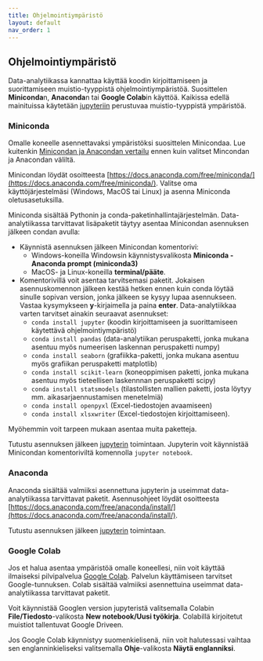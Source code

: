 ```yaml
---
title: Ohjelmointiympäristö
layout: default
nav_order: 1
---
```


## Ohjelmointiympäristö

Data-analytiikassa kannattaa käyttää koodin kirjoittamiseen ja suorittamiseen muistio-tyyppistä ohjelmointiympäristöä. Suosittelen **Miniconda**n, **Anaconda**n tai **Google Colab**in käyttöä. Kaikissa edellä mainituissa käytetään [jupyteriin](https://jupyter.org/) perustuvaa muistio-tyyppistä ympäristöä.

### Miniconda

Omalle koneelle asennettavaksi ympäristöksi suosittelen Minicondaa. Lue kuitenkin [Minicondan ja Anacondan vertailu](https://docs.anaconda.com/free/distro-or-miniconda/) ennen kuin valitset Mincondan ja Anacondan väliltä.

Minicondan löydät osoitteesta [https://docs.anaconda.com/free/miniconda/](https://docs.anaconda.com/free/miniconda/). Valitse oma käyttöjärjestelmäsi (Windows, MacOS tai Linux) ja asenna Miniconda oletusasetuksilla.

Miniconda sisältää Pythonin ja conda-paketinhallintajärjestelmän. Data-analytiikassa tarvittavat lisäpaketit täytyy asentaa Minicondan asennuksen jälkeen condan avulla: 

* Käynnistä asennuksen jälkeen Minicondan komentorivi:
    - Windows-koneilla Windowsin käynnistysvalikosta **Miniconda - Anaconda prompt (miniconda3)**
    - MacOS- ja Linux-koneilla **terminal/pääte**.
* Komentorivillä voit asentaa tarvitsemasi paketit. Jokaisen asennuskomennon jälkeen kestää hetken ennen kuin conda löytää sinulle sopivan version, jonka jälkeen se kysyy lupaa asennukseen. Vastaa kysymykseen **y**-kirjaimella ja paina **enter**. Data-analytiikkaa varten tarvitset ainakin seuraavat asennukset:
    - `conda install jupyter` (koodin kirjoittamiseen ja suorittamiseen käytettävä ohjelmointiympäristö)
    - `conda install pandas` (data-analytiikan peruspaketti, jonka mukana asentuu myös numeerisen laskennan peruspaketti numpy)
    - `conda install seaborn` (grafiikka-paketti, jonka mukana asentuu myös grafiikan peruspaketti matplotlib)
    - `conda install scikit-learn` (koneoppimisen paketti, jonka mukana asentuu myös tieteellisen laskennnan peruspaketti scipy)
    - `conda install statsmodels` (tilastollisten mallien paketti, josta löytyy mm. aikasarjaennustamisen menetelmiä)
    - `conda install openpyxl` (Excel-tiedostojen avaamiseen)
    - `conda install xlsxwriter` (Excel-tiedostojen kirjoittamiseen).

Myöhemmin voit tarpeen mukaan asentaa muita paketteja.

Tutustu asennuksen jälkeen [jupyterin](https://tilastoapu.wordpress.com/2017/12/13/jupyter-2/) toimintaan. Jupyterin voit käynnistää Minicondan komentoriviltä komennolla `jupyter notebook`.

### Anaconda

Anaconda sisältää valmiiksi asennettuna jupyterin ja useimmat data-analytiikassa tarvittavat paketit. Asennusohjeet löydät osoitteesta [https://docs.anaconda.com/free/anaconda/install/](https://docs.anaconda.com/free/anaconda/install/).

Tutustu asennuksen jälkeen [jupyterin](https://tilastoapu.wordpress.com/2017/12/13/jupyter-2/) toimintaan.

### Google Colab

Jos et halua asentaa ympäristöä omalle koneellesi, niin voit käyttää ilmaiseksi pilvipalvelua [Google Colab](https://colab.research.google.com/). Palvelun käyttämiseen tarvitset Google-tunnuksen. Colab sisältää valmiiksi asennettuina useimmat data-analytiikassa tarvittavat paketit.

Voit käynnistää Googlen version jupyteristä valitsemalla Colabin **File/Tiedosto**-valikosta **New notebook/Uusi työkirja**. Colabillä kirjoitetut muistiot tallentuvat Google Driveen.

Jos Google Colab käynnistyy suomenkielisenä, niin voit halutessasi vaihtaa sen englanninkieliseksi valitsemalla **Ohje**-valikosta **Näytä englanniksi**.
